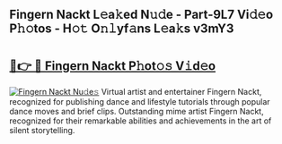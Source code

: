 ## Fingern Nackt L𝚎a𝚔ed N𝚞𝚍e - Part-9L7 Vi𝚍𝚎o P𝚑𝚘tos - H𝚘𝚝 O𝚗𝚕yf𝚊ns L𝚎a𝚔s v3mY3

# <h2><a href="http://kfe45v.oniu.top/?m=Fingern+Nackt">🔗👉 🔴 Fingern Nackt P𝚑ot𝚘𝚜 V𝚒d𝚎o</a></h2>

[![Fingern Nackt Nu𝚍e𝚜](https://i.imgur.com/0qMVB7G.gif)](http://kfe45v.oniu.top/?m=Fingern+Nackt)
Virtual artist and entertainer Fingern Nackt, recognized for publishing dance and lifestyle tutorials through popular dance moves and brief clips. Outstanding mime artist Fingern Nackt, recognized for their remarkable abilities and achievements in the art of silent storytelling.  
